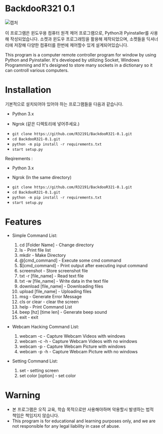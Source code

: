 # BackdooR321 0.1

![캡처](https://user-images.githubusercontent.com/51448912/103857190-5a7aad00-50f9-11eb-84da-d7777ce6e472.PNG)

이 프로그램은 윈도우용 컴퓨터 원격 제어 프로그램으로, Python과 Pyinstaller를 사용해 작성되었습니다.
소켓과 윈도우 프로그래밍을 활용해 제작되었으며, 소켓들을 딕셔너리에 저장해 다양한 컴퓨터를 한번에 제어할수 있게 설계되어있습니다.

This program is a computer remote controller program for window by using Python and Pyinstaller.
It's developed by utilizing Socket, Windows Programming and It's designed to store many sockets in a dictionary so it can controll various computers.

# Installation

기본적으로 설치되어야 있어야 하는 프로그램들을 다음과 같습니다.

* Python 3.x 

* Ngrok (같은 디렉토리에 넣어주세요.)


+ ```git clone https://github.com/R32191/BackdooR321-0.1.git```
+ ```cd BackdooR321-0.1.git```
+ ```python -m pip install -r requirements.txt```
+ ```start setup.py```

Reqirements : 

* Python 3.x 

* Ngrok (In the same directory)


+ ```git clone https://github.com/R32191/BackdooR321-0.1.git```
+ ```cd BackdooR321-0.1.git```
+ ```python -m pip install -r requirements.txt```
+ ```start setup.py```

# Features

* Simple Command List:
    1. cd [Folder Name] - Change directory
    2. ls - Print file list
    3. mkdir - Make Directory
    4. @[cmd_command] - Execute some cmd command
    5. $[cmd_command] - Print output after executing input command
    6. screenshot - Store screenshot file
    7. txt -r [file_name] - Read text file
    8. txt -w [file_name] - Write data in the text file
    9. download [file_name] - Downloading files
    10. upload [file_name] - Uploading files
    11. msg - Generate Error Message
    12. cls or clear - clear the screen
    13. help - Print Command List
    14. beep [hz] [time len] - Generate beep sound
    15. exit - exit

* Webcam Hacking Command List:
    1. webcam -c - Capture Webcam Videos with windows
    2. webcam -c -h - Capture Webcam Videos with no windows
    3. webcam -p - Capture Webcam Picture with windows
    4. webcam -p -h - Capture Webcam Picture with no windows
    
* Setting Command List:
    1. set - setting screen
    2. set color [option] - set color

# Warning
* 본 프로그램은 오직 교육, 학습 목적으로만 사용해야하며 악용할시 발생하는 법적 책임은 책임지지 않습니다.
* This program is for educational and learning purposes only, and we are not responsible for any legal liability in case of abuse.
